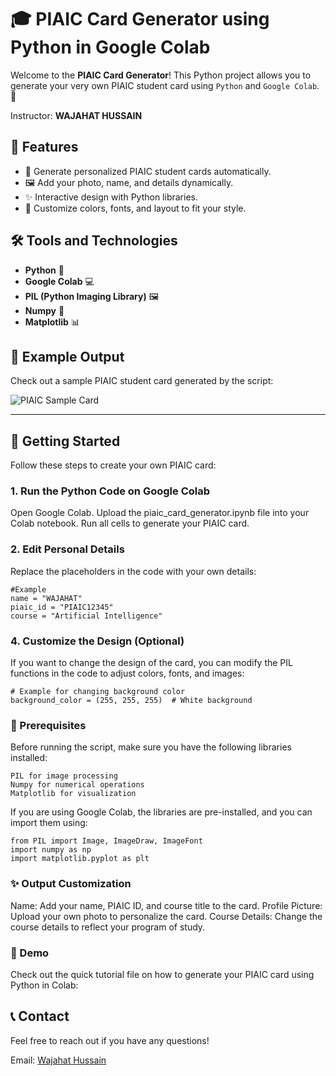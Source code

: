 # 🎓 PIAIC Card Generator using Python in Google Colab

Welcome to the **PIAIC Card Generator**! This Python project allows you to generate your very own PIAIC student card using `Python` and `Google Colab`. 🎉

Instructor: **WAJAHAT HUSSAIN**
## 🚀 Features
- 🌟 Generate personalized PIAIC student cards automatically.
- 🖼️ Add your photo, name, and details dynamically.
- ✨ Interactive design with Python libraries.
- 🎨 Customize colors, fonts, and layout to fit your style.

## 🛠️ Tools and Technologies
- **Python** 🐍
- **Google Colab** 💻
- **PIL (Python Imaging Library)** 🖼️
- **Numpy** 🔢
- **Matplotlib** 📊


## 📸 Example Output

Check out a sample PIAIC student card generated by the script:

![PIAIC Sample Card](https://github.com/user-attachments/assets/112b148d-8284-492f-961d-9831aede0520)


---

## 🎯 Getting Started

Follow these steps to create your own PIAIC card:

### 1. Run the Python Code on Google Colab
Open Google Colab.
Upload the piaic_card_generator.ipynb file into your Colab notebook.
Run all cells to generate your PIAIC card.

### 2. Edit Personal Details
Replace the placeholders in the code with your own details:

```
#Example
name = "WAJAHAT"
piaic_id = "PIAIC12345"
course = "Artificial Intelligence"
```

### 4. Customize the Design (Optional)
If you want to change the design of the card, you can modify the PIL functions in the code to adjust colors, fonts, and images:

```
# Example for changing background color
background_color = (255, 255, 255)  # White background
```

### 🧰 Prerequisites
Before running the script, make sure you have the following libraries installed:
```
PIL for image processing
Numpy for numerical operations
Matplotlib for visualization
```
If you are using Google Colab, the libraries are pre-installed, and you can import them using:

```
from PIL import Image, ImageDraw, ImageFont
import numpy as np
import matplotlib.pyplot as plt
```

### ✨ Output Customization
Name: Add your name, PIAIC ID, and course title to the card.
Profile Picture: Upload your own photo to personalize the card.
Course Details: Change the course details to reflect your program of study.


### 🎥 Demo
Check out the quick tutorial file on how to generate your PIAIC card using Python in Colab:


## 📞 Contact
Feel free to reach out if you have any questions!

Email: [Wajahat Hussain](mailto:wajahat.taurus2009@gmail.com)
